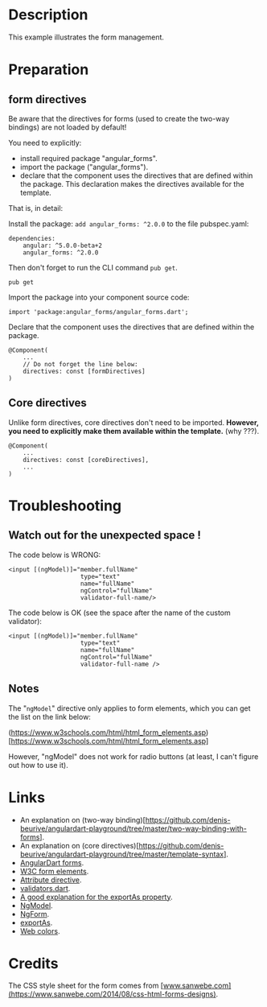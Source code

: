 # Description

This example illustrates the form management.

# Preparation

## form directives

Be aware that the directives for forms (used to create the two-way bindings) are not loaded by default!

You need to explicitly:

* install required package "angular_forms".
* import the package ("angular_forms").
* declare that the component uses the directives that are defined within the package. This declaration makes the directives available for the template.

That is, in detail:

Install the package: `add angular_forms: ^2.0.0` to the file pubspec.yaml:

    dependencies:
        angular: ^5.0.0-beta+2
        angular_forms: ^2.0.0

Then don't forget to run the CLI command `pub get`.

    pub get

Import the package into your component source code:

    import 'package:angular_forms/angular_forms.dart';

Declare that the component uses the directives that are defined within the package.

    @Component(
        ...
        // Do not forget the line below:
        directives: const [formDirectives]
    )

## Core directives

Unlike form directives, core directives don't need to be imported.
**However, you need to explicitly make them available within the template.** (why ???).

    @Component(
        ...
        directives: const [coreDirectives],
        ...
    )

# Troubleshooting

## Watch out for the unexpected space !

The code below is WRONG:

    <input [(ngModel)]="member.fullName"
                        type="text"
                        name="fullName"
                        ngControl="fullName"
                        validator-full-name/>

The code below is OK (see the space after the name of the custom validator):

    <input [(ngModel)]="member.fullName"
                        type="text"
                        name="fullName"
                        ngControl="fullName"
                        validator-full-name />

## Notes

The "`ngModel`" directive only applies to form elements, which you can get the list on the link below:

(https://www.w3schools.com/html/html_form_elements.asp)[https://www.w3schools.com/html/html_form_elements.asp]

However, "ngModel" does not work for radio buttons (at least, I can't figure out how to use it).  

# Links

* An explanation on (two-way binding)[https://github.com/denis-beurive/angulardart-playground/tree/master/two-way-binding-with-forms].
* An explanation on (core directives)[https://github.com/denis-beurive/angulardart-playground/tree/master/template-syntax].
* [AngularDart forms](https://webdev.dartlang.org/angular/guide/forms).
* [W3C form elements](https://www.w3schools.com/html/html_form_elements.asp).
* [Attribute directive](https://webdev.dartlang.org/angular/guide/attribute-directives).
* [validators.dart](https://github.com/dart-lang/angular/blob/master/angular_forms/lib/src/directives/validators.dart).
* [A good explanation for the exportAs property](https://netbasal.com/angular-2-take-advantage-of-the-exportas-property-81374ce24d26).
* [NgModel](https://github.com/kulshekhar/angular2/blob/master/angular_forms/lib/src/directives/ng_model.dart).
* [NgForm](https://github.com/dart-lang/angular/blob/master/angular_forms/lib/src/directives/ng_form.dart).
* [exportAs](https://webdev.dartlang.org/api/angular/angular/Directive/exportAs).
* [Web colors](https://en.wikipedia.org/wiki/Web_colors).

# Credits

The CSS style sheet for the form comes from [www.sanwebe.com](https://www.sanwebe.com/2014/08/css-html-forms-designs).


